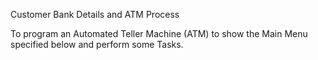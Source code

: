 Customer Bank Details and ATM Process

To program an Automated Teller Machine (ATM) to show the Main Menu specified below and perform some Tasks.

